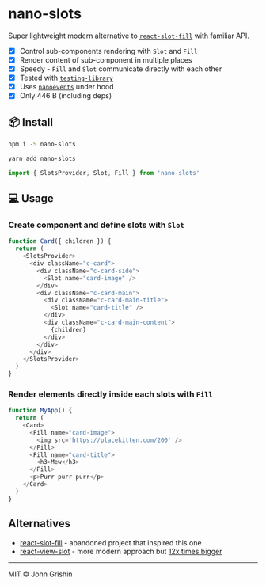 # nano-slots

Super lightweight modern alternative to [`react-slot-fill`](https://github.com/camwest/react-slot-fill) with familiar API.

- [x] Control sub-components rendering with `Slot` and `Fill`
- [x] Render content of sub-component in multiple places
- [x] Speedy - `Fill` and `Slot` communicate directly with each other
- [x] Tested with [`testing-library`](https://testing-library.com)
- [x] Uses [`nanoevents`](https://github.com/ai/nanoevents) under hood
- [x] Only 446 B (including deps)

## 📦 Install

```sh
npm i -S nano-slots
```

```sh
yarn add nano-slots
```

```js
import { SlotsProvider, Slot, Fill } from 'nano-slots'
```

## 💻 Usage

### Create component and define slots with `Slot`

```js
function Card({ children }) {
  return (
    <SlotsProvider>
      <div className="c-card">
        <div className="c-card-side">
          <Slot name="card-image" />
        </div>
        <div className="c-card-main">
          <div className="c-card-main-title">
            <Slot name="card-title" />
          </div>
          <div className="c-card-main-content">
            {children}
          </div>
        </div>
      </div>
    </SlotsProvider>
  )
}
```

### Render elements directly inside each slots with `Fill`

```js
function MyApp() {
  return (
    <Card>
      <Fill name="card-image">
        <img src='https://placekitten.com/200' />
      </Fill>
      <Fill name="card-title">
        <h3>Mew</h3>
      </Fill>
      <p>Purr purr purr</p>
    </Card>
  )
}
```

## Alternatives

- [react-slot-fill](https://github.com/camwest/react-slot-fill) - abandoned project that inspired this one
- [react-view-slot](https://github.com/robik/react-view-slot) - more modern approach but [12x times bigger](https://bundlephobia.com/result?p=react-view-slot@1.0.1)

---
MIT © John Grishin
